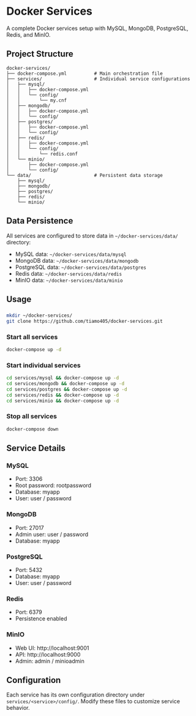 # Docker Services

A complete Docker services setup with MySQL, MongoDB, PostgreSQL, Redis, and MinIO.

## Project Structure

```
docker-services/
├── docker-compose.yml          # Main orchestration file
├── services/                   # Individual service configurations
│   ├── mysql/
│   │   ├── docker-compose.yml
│   │   └── config/
│   │       └── my.cnf
│   ├── mongodb/
│   │   ├── docker-compose.yml
│   │   └── config/
│   ├── postgres/
│   │   ├── docker-compose.yml
│   │   └── config/
│   ├── redis/
│   │   ├── docker-compose.yml
│   │   └── config/
│   │       └── redis.conf
│   └── minio/
│       ├── docker-compose.yml
│       └── config/
└── data/                       # Persistent data storage
    ├── mysql/
    ├── mongodb/
    ├── postgres/
    ├── redis/
    └── minio/
```

## Data Persistence

All services are configured to store data in `~/docker-services/data/` directory:
- MySQL data: `~/docker-services/data/mysql`
- MongoDB data: `~/docker-services/data/mongodb`
- PostgreSQL data: `~/docker-services/data/postgres`
- Redis data: `~/docker-services/data/redis`
- MinIO data: `~/docker-services/data/minio`

## Usage

###
```bash
mkdir ~/docker-services/
git clone https://github.com/tiamo405/docker-services.git
```
### Start all services
```bash
docker-compose up -d
```

### Start individual services
```bash
cd services/mysql && docker-compose up -d
cd services/mongodb && docker-compose up -d
cd services/postgres && docker-compose up -d
cd services/redis && docker-compose up -d
cd services/minio && docker-compose up -d
```

### Stop all services
```bash
docker-compose down
```

## Service Details

### MySQL
- Port: 3306
- Root password: rootpassword
- Database: myapp
- User: user / password

### MongoDB
- Port: 27017
- Admin user: user / password
- Database: myapp

### PostgreSQL
- Port: 5432
- Database: myapp
- User: user / password

### Redis
- Port: 6379
- Persistence enabled

### MinIO
- Web UI: http://localhost:9001
- API: http://localhost:9000
- Admin: admin / minioadmin

## Configuration

Each service has its own configuration directory under `services/<service>/config/`. Modify these files to customize service behavior.